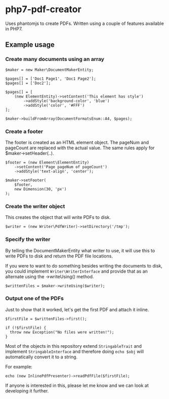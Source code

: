 # php7-pdf-creator
Uses phantomjs to create PDFs. Written using a couple of features available in PHP7.

## Example usage
### Create many documents using an array
```
$maker = new Maker\DocumentMakerEntity;

$pages[] = ['Doc1 Page1', 'Doc1 Page2'];
$pages[] = ['Doc2'];

$pages[] = [
    (new ElementEntity)->setContent('This element has style')
        ->addStyle('background-color', 'blue')
        ->addStyle('color', '#FFF')
];

$maker->buildFromArray(DocumentFormatsEnum::A4, $pages);
```

### Create a footer
The footer is created as an HTML element object.
The pageNum and pageCount are replaced with the actual value. The same rules apply for $maker->setHeader(..).
```
$footer = (new Element\ElementEntity)
    ->setContent('Page pageNum of pageCount')
    ->addStyle('text-align', 'center');

$maker->setFooter(
    $footer,
    new Dimension(30, 'px')
);
```

### Create the writer object
This creates the object that will write PDFs to disk.
```
$writer = (new Writer\PdfWriter)->setDirectory('/tmp');
```

### Specify the writer
By telling the DocumentMakerEntity what writer to use, it will use this to write PDFs to disk and return the PDF file locations.

If you were to want to do something besides writing the documents to disk, you could implement `Writer\WriterInterface` and provide that as an alternate using the ->writeUsing() method.
```
$writtenFiles = $maker->writeUsing($writer);
```
### Output one of the PDFs
Just to show that it worked, let's get the first PDF and attach it inline.
```
$firstFile = $writtenFiles->first();

if (!$firstFile) {
  throw new Exception("No files were written!");
}
```

Most of the objects in this repository extend `StringableTrait` and implement `StringableInterface` and therefore doing `echo $obj` will automatically convert it to a string.

For example:
```
echo (new InlinePdfPresenter)->readPdfFile($firstFile);
```

If anyone is interested in this, please let me know and we can look at developing it further.
